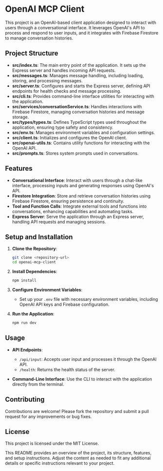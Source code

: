 # OpenAI MCP Client

This project is an OpenAI-based client application designed to interact with users through a conversational interface. It leverages OpenAI's API to process and respond to user inputs, and it integrates with Firebase Firestore to manage conversation histories.

## Project Structure

- **src/index.ts**: The main entry point of the application. It sets up the Express server and handles incoming API requests.
- **src/messages.ts**: Manages message handling, including loading, storing, and processing messages.
- **src/server.ts**: Configures and starts the Express server, defining API endpoints for health checks and message processing.
- **src/cli.ts**: Provides command-line interface utilities for interacting with the application.
- **src/services/conversationService.ts**: Handles interactions with Firebase Firestore, managing conversation histories and message storage.
- **src/types/types.ts**: Defines TypeScript types used throughout the application, ensuring type safety and consistency.
- **src/env.ts**: Manages environment variables and configuration settings.
- **src/client.ts**: Initializes and configures the OpenAI client.
- **src/openai-utils.ts**: Contains utility functions for interacting with the OpenAI API.
- **src/prompts.ts**: Stores system prompts used in conversations.

## Features

- **Conversational Interface**: Interact with users through a chat-like interface, processing inputs and generating responses using OpenAI's API.
- **Firestore Integration**: Store and retrieve conversation histories using Firebase Firestore, ensuring persistence and continuity.
- **Tool and Function Calls**: Integrate external tools and functions into conversations, enhancing capabilities and automating tasks.
- **Express Server**: Serve the application through an Express server, handling API requests and managing sessions.

## Setup and Installation

1. **Clone the Repository**:
   ```bash
   git clone <repository-url>
   cd openai-mcp-client
   ```

2. **Install Dependencies**:
   ```bash
   npm install
   ```

3. **Configure Environment Variables**:
   - Set up your `.env` file with necessary environment variables, including OpenAI API keys and Firebase configuration.

4. **Run the Application**:
   ```bash
   npm run dev
   ```

## Usage

- **API Endpoints**:
  - `/api/input`: Accepts user input and processes it through the OpenAI API.
  - `/health`: Returns the health status of the server.

- **Command-Line Interface**: Use the CLI to interact with the application directly from the terminal.

## Contributing

Contributions are welcome! Please fork the repository and submit a pull request for any improvements or bug fixes.

## License

This project is licensed under the MIT License.

This README provides an overview of the project, its structure, features, and setup instructions. Adjust the content as needed to fit any additional details or specific instructions relevant to your project.
